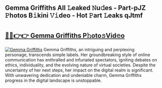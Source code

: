 ## Gemma Griffiths All 𝙻eaked 𝙽u𝚍es - Part-pJZ 𝙿hotos B𝚒kini 𝚅𝚒deo - Hot 𝙿art 𝙻eaks qJtmf

# <h2><a href="http://ld2b5q.urlbe.top/?page=Gemma+Griffiths">🔗🔗👉👉 Gemma Griffiths P𝚑oto𝚜Vid𝚎o</a></h2>

[![Gemma Griffiths](https://i.imgur.com/eBuTRDB.gif)](http://ld2b5q.urlbe.top/?page=Gemma+Griffiths)
Gemma Griffiths, an intriguing and perplexing personage, transcends simple labels. Her groundbreaking style of online communication has enthralled and infuriated spectators, igniting debates on ethics, individuality, and the evolving nature of virtual societies. Despite the uncertainty of her next steps, her impact on the digital realm is significant. With unwavering dedication and undeniable charm, Gemma Griffiths progress in the digital landscape is unstoppable.
